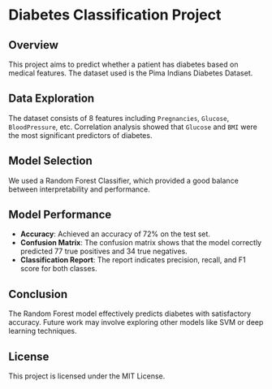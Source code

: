 # Diabetes Classification Project

## Overview
This project aims to predict whether a patient has diabetes based on medical features. The dataset used is the Pima Indians Diabetes Dataset.

## Data Exploration
The dataset consists of 8 features including `Pregnancies`, `Glucose`, `BloodPressure`, etc. Correlation analysis showed that `Glucose` and `BMI` were the most significant predictors of diabetes.

## Model Selection
We used a Random Forest Classifier, which provided a good balance between interpretability and performance. 

## Model Performance
- **Accuracy**: Achieved an accuracy of 72% on the test set.
- **Confusion Matrix**: The confusion matrix shows that the model correctly predicted 77 true positives and 34 true negatives.
- **Classification Report**: The report indicates precision, recall, and F1 score for both classes.

## Conclusion
The Random Forest model effectively predicts diabetes with satisfactory accuracy. Future work may involve exploring other models like SVM or deep learning techniques.

## License
This project is licensed under the MIT License.

